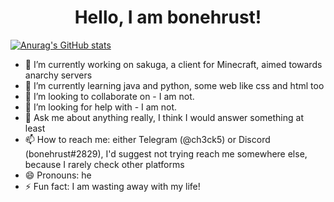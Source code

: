 <h1 align="center">Hello, I am bonehrust!</h1>

[![Anurag's GitHub stats](https://github-readme-stats.vercel.app/api?username=bonehrust&count_private=true&show_icons=true)](https://github.com/anuraghazra/github-readme-stats)


- 🔭 I’m currently working on sakuga, a client for Minecraft, aimed towards anarchy servers 
- 🌱 I’m currently learning java and python, some web like css and html too
- 👯 I’m looking to collaborate on - I am not.
- 🤔 I’m looking for help with - I am not.
- 💬 Ask me about anything really, I think I would answer something at least
- 📫 How to reach me: either Telegram (@ch3ck5) or Discord (bonehrust#2829), I'd suggest not trying reach me somewhere else, because I rarely check other platforms
- 😄 Pronouns: he
- ⚡ Fun fact: I am wasting away with my life!

